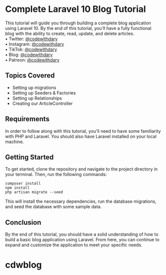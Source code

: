 # Complete Laravel 10 Blog Tutorial

This tutorial will guide you through building a complete blog application using Laravel 10. By the end of this tutorial, you'll have a fully functional blog with the ability to create, read, update, and delete articles.  <br>
•	Twitter: [@codewithdary](https://twitter.com/codewithdary) <br>
•	Instagram: [@codewithdary](https://www.instagram.com/codewithdary/) <br>
•	TikTok: [@codewithdary](https://tiktok.com/@codewithdary) <br>
•	Blog: [@codewithdary](https://blog.codewithdary.com) <br>
•	Patreon: [@codewithdary](https://www.patreon.com/user?u=30307830) <br>
## Topics Covered

- Setting up migrations
- Setting up Seeders & Factories
- Setting up Relationships
- Creating our ArticleController

## Requirements

In order to follow along with this tutorial, you'll need to have some familiarity with PHP and Laravel. You should also have Laravel installed on your local machine.

## Getting Started

To get started, clone the repository and navigate to the project directory in your terminal. Then, run the following commands:

```
composer install
npm install
php artisan migrate --seed
```

This will install the necessary dependencies, run the database migrations, and seed the database with some sample data.

## Conclusion

By the end of this tutorial, you should have a solid understanding of how to build a basic blog application using Laravel. From here, you can continue to expand and customize the application to meet your specific needs.
# cdwblog
